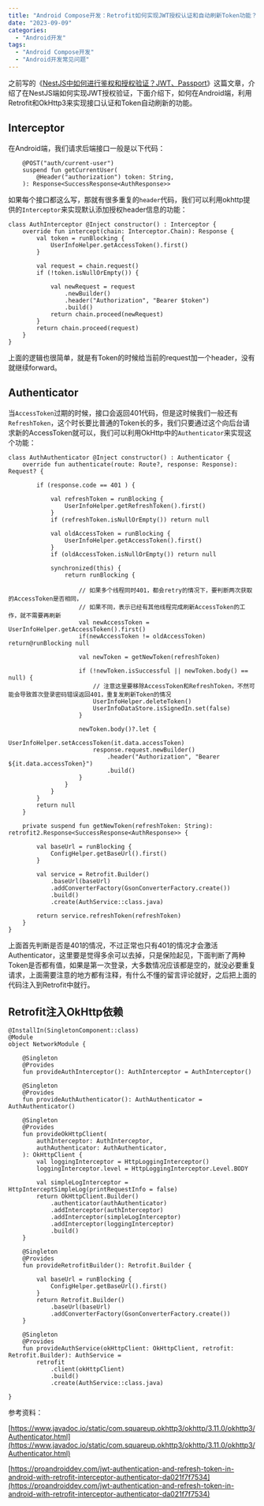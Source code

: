 ```yaml
---
title: "Android Compose开发：Retrofit如何实现JWT授权认证和自动刷新Token功能？OkHttp3中Interceptor和Authenticator使用实例"
date: "2023-09-09"
categories: 
  - "Android开发"
tags: 
  - "Android Compose开发"
  - "Android开发常见问题"
---
```


之前写的《[NestJS中如何进行鉴权和授权验证？JWT、Passport](https://www.seozen.top/nestjs-auth-with-passport.html)》这篇文章，介绍了在NestJS端如何实现JWT授权验证，下面介绍下，如何在Android端，利用Retrofit和OkHttp3来实现接口认证和Token自动刷新的功能。

## Interceptor

在Android端，我们请求后端接口一般是以下代码：
```
    @POST("auth/current-user")
    suspend fun getCurrentUser(
        @Header("authorization") token: String,
    ): Response<SuccessResponse<AuthResponse>>
```
如果每个接口都这么写，那就有很多重复的`header`代码，我们可以利用okhttp提供的`Interceptor`来实现默认添加授权header信息的功能：
```
class AuthInterceptor @Inject constructor() : Interceptor {
    override fun intercept(chain: Interceptor.Chain): Response {
        val token = runBlocking {
            UserInfoHelper.getAccessToken().first()
        }

        val request = chain.request()
        if (!token.isNullOrEmpty()) {

            val newRequest = request
                .newBuilder()
                .header("Authorization", "Bearer $token")
                .build()
            return chain.proceed(newRequest)
        }
        return chain.proceed(request)
    }
}
```
上面的逻辑也很简单，就是有Token的时候给当前的request加一个header，没有就继续forward。

## Authenticator

当`AccessToken`过期的时候，接口会返回401代码，但是这时候我们一般还有`RefreshToken`，这个时长要比普通的Token长的多，我们只要通过这个向后台请求新的AccessToken就可以，我们可以利用OkHttp中的`Authenticator`来实现这个功能：
```
class AuthAuthenticator @Inject constructor() : Authenticator {
    override fun authenticate(route: Route?, response: Response): Request? {

        if (response.code == 401 ) {

            val refreshToken = runBlocking {
                UserInfoHelper.getRefreshToken().first()
            }
            if (refreshToken.isNullOrEmpty()) return null

            val oldAccessToken = runBlocking {
                UserInfoHelper.getAccessToken().first()
            }
            if (oldAccessToken.isNullOrEmpty()) return null

            synchronized(this) {
                return runBlocking {

                    // 如果多个线程同时401，都会retry的情况下，要判断两次获取的AccessToken是否相同，
                    // 如果不同，表示已经有其他线程完成刷新AccessToken的工作，就不需要再刷新
                    val newAccessToken = UserInfoHelper.getAccessToken().first()
                    if(newAccessToken != oldAccessToken) return@runBlocking null

                    val newToken = getNewToken(refreshToken)

                    if (!newToken.isSuccessful || newToken.body() == null) { 
                        // 注意这里要移除AccessToken和RefreshToken，不然可能会导致首次登录密码错误返回401，重复发刷新Token的情况
                        UserInfoHelper.deleteToken()
                        UserInfoDataStore.isSignedIn.set(false)
                    }

                    newToken.body()?.let {
                        UserInfoHelper.setAccessToken(it.data.accessToken)
                        response.request.newBuilder()
                            .header("Authorization", "Bearer ${it.data.accessToken}")
                            .build()
                    }
                }
            }
        }
        return null
    }

    private suspend fun getNewToken(refreshToken: String): retrofit2.Response<SuccessResponse<AuthResponse>> {

        val baseUrl = runBlocking {
            ConfigHelper.getBaseUrl().first()
        }
        
        val service = Retrofit.Builder()
            .baseUrl(baseUrl)
            .addConverterFactory(GsonConverterFactory.create())
            .build()
            .create(AuthService::class.java)

        return service.refreshToken(refreshToken)
    }
}
```
上面首先判断是否是401的情况，不过正常也只有401的情况才会激活Authenticator，这里要是觉得多余可以去掉，只是保险起见，下面判断了两种Token是否都有值，如果是第一次登录，大多数情况应该都是空的，就没必要重复请求，上面需要注意的地方都有注释，有什么不懂的留言评论就好，之后把上面的代码注入到Retrofit中就行。

## Retrofit注入OkHttp依赖
```
@InstallIn(SingletonComponent::class)
@Module
object NetworkModule {

    @Singleton
    @Provides
    fun provideAuthInterceptor(): AuthInterceptor = AuthInterceptor()

    @Singleton
    @Provides
    fun provideAuthAuthenticator(): AuthAuthenticator = AuthAuthenticator()

    @Singleton
    @Provides
    fun provideOkHttpClient(
        authInterceptor: AuthInterceptor,
        authAuthenticator: AuthAuthenticator,
    ): OkHttpClient {
        val loggingInterceptor = HttpLoggingInterceptor()
        loggingInterceptor.level = HttpLoggingInterceptor.Level.BODY

        val simpleLogInterceptor = HttpInterceptSimpleLog(printRequestInfo = false)
        return OkHttpClient.Builder()
            .authenticator(authAuthenticator)
            .addInterceptor(authInterceptor)
            .addInterceptor(simpleLogInterceptor)
            .addInterceptor(loggingInterceptor)
            .build()
    }

    @Singleton
    @Provides
    fun provideRetrofitBuilder(): Retrofit.Builder {

        val baseUrl = runBlocking {
            ConfigHelper.getBaseUrl().first()
        }
        return Retrofit.Builder()
            .baseUrl(baseUrl)
            .addConverterFactory(GsonConverterFactory.create())
    }

    @Singleton
    @Provides
    fun provideAuthService(okHttpClient: OkHttpClient, retrofit: Retrofit.Builder): AuthService =
        retrofit
            .client(okHttpClient)
            .build()
            .create(AuthService::class.java)

}
```
参考资料：

[https://www.javadoc.io/static/com.squareup.okhttp3/okhttp/3.11.0/okhttp3/Authenticator.html](https://www.javadoc.io/static/com.squareup.okhttp3/okhttp/3.11.0/okhttp3/Authenticator.html)

[https://proandroiddev.com/jwt-authentication-and-refresh-token-in-android-with-retrofit-interceptor-authenticator-da021f7f7534](https://proandroiddev.com/jwt-authentication-and-refresh-token-in-android-with-retrofit-interceptor-authenticator-da021f7f7534)
